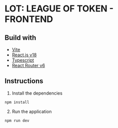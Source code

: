 # LOT: LEAGUE OF TOKEN - FRONTEND

## Build with

-   [Vite](https://vitejs.dev/)
-   [React.js v18](https://react.dev/)
-   [Typescript](https://www.typescriptlang.org/docs/)
-   [React Router v6](https://reactrouter.com/en/main)

## Instructions

1. Install the dependencies

```
npm install
```

2. Run the application

```
npm run dev
```
